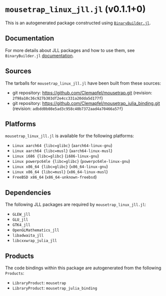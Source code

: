 # `mousetrap_linux_jll.jl` (v0.1.1+0)

This is an autogenerated package constructed using [`BinaryBuilder.jl`](https://github.com/JuliaPackaging/BinaryBuilder.jl).

## Documentation

For more details about JLL packages and how to use them, see `BinaryBuilder.jl` [documentation](https://docs.binarybuilder.org/stable/jll/).

## Sources

The tarballs for `mousetrap_linux_jll.jl` have been built from these sources:

* git repository: https://github.com/Clemapfel/mousetrap.git (revision: `2f98a10c36c927b303df2e4cc331a20dda5d177f`)
* git repository: https://github.com/Clemapfel/mousetrap_julia_binding.git (revision: `adbdd0b08e5ad3c958c40b7372aad4a70466a57f`)

## Platforms

`mousetrap_linux_jll.jl` is available for the following platforms:

* `Linux aarch64 {libc=glibc}` (`aarch64-linux-gnu`)
* `Linux aarch64 {libc=musl}` (`aarch64-linux-musl`)
* `Linux i686 {libc=glibc}` (`i686-linux-gnu`)
* `Linux powerpc64le {libc=glibc}` (`powerpc64le-linux-gnu`)
* `Linux x86_64 {libc=glibc}` (`x86_64-linux-gnu`)
* `Linux x86_64 {libc=musl}` (`x86_64-linux-musl`)
* `FreeBSD x86_64` (`x86_64-unknown-freebsd`)

## Dependencies

The following JLL packages are required by `mousetrap_linux_jll.jl`:

* `GLEW_jll`
* `GLU_jll`
* `GTK4_jll`
* `OpenGLMathematics_jll`
* `libadwaita_jll`
* `libcxxwrap_julia_jll`

## Products

The code bindings within this package are autogenerated from the following `Products`:

* `LibraryProduct`: `mousetrap`
* `LibraryProduct`: `mousetrap_julia_binding`
